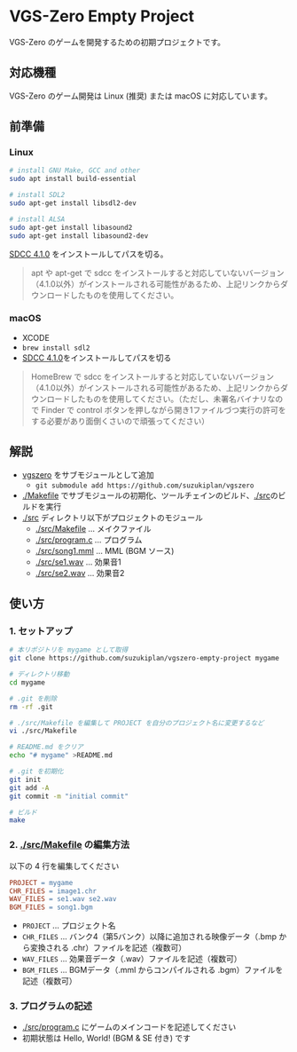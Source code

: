# VGS-Zero Empty Project

VGS-Zero のゲームを開発するための初期プロジェクトです。

## 対応機種

VGS-Zero のゲーム開発は Linux (推奨) または macOS に対応しています。

## 前準備

### Linux

```bash
# install GNU Make, GCC and other
sudo apt install build-essential

# install SDL2
sudo apt-get install libsdl2-dev

# install ALSA
sudo apt-get install libasound2
sudo apt-get install libasound2-dev
```

[SDCC 4.1.0](https://sourceforge.net/projects/sdcc/files/sdcc-linux-amd64/4.1.0/) をインストールしてパスを切る。

> apt や apt-get で sdcc をインストールすると対応していないバージョン（4.1.0以外）がインストールされる可能性があるため、上記リンクからダウンロードしたものを使用してください。

### macOS

- XCODE
- `brew install sdl2`
- [SDCC 4.1.0](https://sourceforge.net/projects/sdcc/files/sdcc-macos-amd64/4.1.0/)をインストールしてパスを切る

> HomeBrew で sdcc をインストールすると対応していないバージョン（4.1.0以外）がインストールされる可能性があるため、上記リンクからダウンロードしたものを使用してください。（ただし、未署名バイナリなので Finder で control ボタンを押しながら開き1ファイルづつ実行の許可をする必要があり面倒くさいので頑張ってください）

## 解説

- [vgszero](https://github.com/suzukiplan/vgszero) をサブモジュールとして追加
  - `git submodule add https://github.com/suzukiplan/vgszero`
- [./Makefile](./Makefile) でサブモジュールの初期化、ツールチェインのビルド、[./src](./src/)のビルドを実行
- [./src](./src/) ディレクトリ以下がプロジェクトのモジュール
  - [./src/Makefile](./src/Makefile) ... メイクファイル
  - [./src/program.c](./src/program.c) ... プログラム
  - [./src/song1.mml](./src/song1.mml) ... MML (BGM ソース)
  - [./src/se1.wav](./src/se1.wav) ... 効果音1
  - [./src/se2.wav](./src/se2.wav) ... 効果音2

## 使い方

### 1. セットアップ

```bash
# 本リポジトリを mygame として取得
git clone https://github.com/suzukiplan/vgszero-empty-project mygame

# ディレクトリ移動
cd mygame

# .git を削除
rm -rf .git

# ./src/Makefile を編集して PROJECT を自分のプロジェクト名に変更するなど
vi ./src/Makefile

# README.md をクリア
echo "# mygame" >README.md

# .git を初期化
git init
git add -A
git commit -m "initial commit"

# ビルド
make
```

### 2. [./src/Makefile](./src/Makefile) の編集方法

以下の 4 行を編集してください

```Makefile
PROJECT = mygame
CHR_FILES = image1.chr
WAV_FILES = se1.wav se2.wav
BGM_FILES = song1.bgm
```

- `PROJECT` ... プロジェクト名
- `CHR_FILES` ... バンク4（第5バンク）以降に追加される映像データ（.bmp から変換される .chr）ファイルを記述（複数可）
- `WAV_FILES` ... 効果音データ（.wav）ファイルを記述（複数可）
- `BGM_FILES` ... BGMデータ（.mml からコンパイルされる .bgm）ファイルを記述（複数可）

### 3. プログラムの記述

- [./src/program.c](./src/program.c) にゲームのメインコードを記述してください
- 初期状態は Hello, World! (BGM & SE 付き) です
